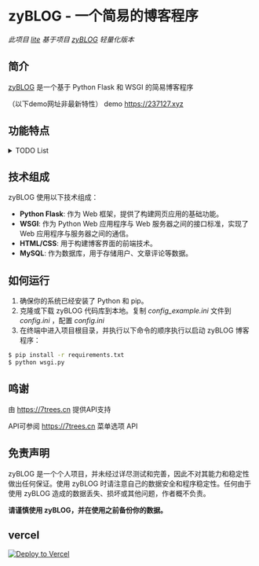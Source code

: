 # zyBLOG - 一个简易的博客程序


*此项目 [lite](https://github.com/Athenavi/zb) 基于项目 [zyBLOG](https://github.com/Athenavi/zyBLOG) 轻量化版本*
## 简介

[zyBLOG](https://github.com/Athenavi/zyBLOG) 是一个基于 Python Flask 和 WSGI 的简易博客程序

（以下demo网址非最新特性）
demo https://237127.xyz
## 功能特点

<details>
<summary>TODO List</summary>

- [x] 提供文章分类和标签功能，方便用户组织和浏览文章。
- [x] 界面适应手机 
- [x] SEO优化
- [x] 博客文章可以包含图片、视频和代码片段。
- [x] 支持搜索功能，使用户可以快速找到感兴趣的文章。 

</details>

## 技术组成

zyBLOG 使用以下技术组成：

- **Python Flask**: 作为 Web 框架，提供了构建网页应用的基础功能。
- **WSGI**: 作为 Python Web 应用程序与 Web 服务器之间的接口标准，实现了 Web 应用程序与服务器之间的通信。
- **HTML/CSS**: 用于构建博客界面的前端技术。
- **MySQL**: 作为数据库，用于存储用户、文章评论等数据。

## 如何运行
1. 确保你的系统已经安装了 Python 和 pip。
2. 克隆或下载 zyBLOG 代码库到本地。复制 *config_example.ini* 文件到 *config.ini* ，配置 *config.ini*
3. 在终端中进入项目根目录，并执行以下命令的顺序执行以启动 zyBLOG 博客程序：

```bash
$ pip install -r requirements.txt
$ python wsgi.py
```

## 鸣谢

 由 https://7trees.cn 提供API支持

 API可参阅 https://7trees.cn 菜单选项 API

## 免责声明

zyBLOG 是一个个人项目，并未经过详尽测试和完善，因此不对其能力和稳定性做出任何保证。使用 zyBLOG 时请注意自己的数据安全和程序稳定性。任何由于使用 zyBLOG 造成的数据丢失、损坏或其他问题，作者概不负责。

**请谨慎使用 zyBLOG，并在使用之前备份你的数据。**

## vercel
[![Deploy to Vercel](https://vercel.com/button)](https://vercel.com/import/project?template=https://github.com/Athenavi/zb/blob/lite)